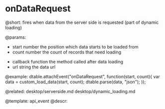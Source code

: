 onDataRequest
=============


@short: fires when data from the server side is requested (part of dynamic loading)

@params:
- start    number    the position which data starts to be loaded from
- count    number    the count of records that need loading
* callback    function    the method called after data loading
* url    string    the data url

@example:
dtable.attachEvent("onDataRequest", function(start, count){
    var data = custom_load_data(start, count);
    dtable.parse(data, "json");
));

@related:
	desktop/serverside.md
    desktop/dynamic_loading.md

@template:	api_event
@descr:

